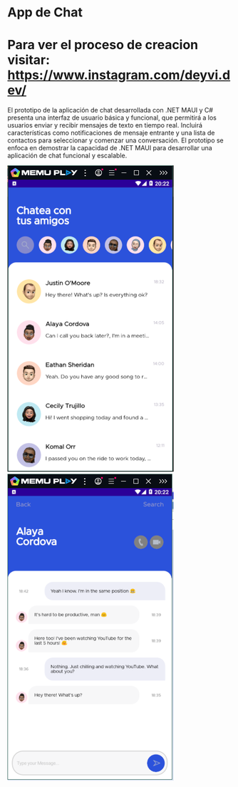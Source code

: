 # App de Chat
# Para ver el proceso de creacion visitar: https://www.instagram.com/deyvi.dev/

El prototipo de la aplicación de chat desarrollada con .NET MAUI y C# presenta una interfaz de usuario básica y funcional, que permitirá a los usuarios enviar y recibir mensajes de texto en tiempo real. Incluirá características como notificaciones de mensaje entrante y una lista de contactos para seleccionar y comenzar una conversación.  El prototipo se enfoca en demostrar la capacidad de .NET MAUI para desarrollar una aplicación de chat funcional y escalable.

![](https://github.com/DeyviDev/App-de-Chat/blob/master/1.png)  ![](https://github.com/DeyviDev/App-de-Chat/blob/master/2.png)



